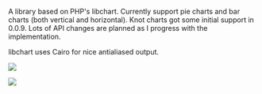 A library based on PHP's libchart. Currently support pie charts and bar charts (both vertical and horizontal). Knot charts got some initial support in 0.0.9. Lots of API changes are planned as I progress with the implementation.

libchart uses Cairo for nice antialiased output.

[![](http://farm2.static.flickr.com/1319/1052079453_7117ba4ea0.jpg)](http://www.flickr.com/photos/patrys/1052079453/)

[![](http://farm2.static.flickr.com/1065/582358092_f76204578f.jpg)](http://www.flickr.com/photos/patrys/582358092/)